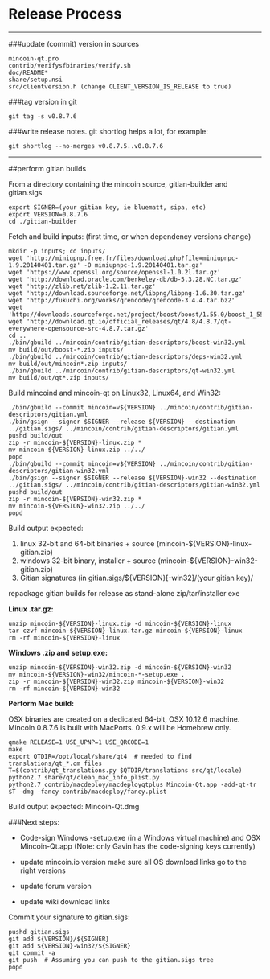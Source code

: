 Release Process
====================

* * *

###update (commit) version in sources


	mincoin-qt.pro
	contrib/verifysfbinaries/verify.sh
	doc/README*
	share/setup.nsi
	src/clientversion.h (change CLIENT_VERSION_IS_RELEASE to true)

###tag version in git

	git tag -s v0.8.7.6

###write release notes. git shortlog helps a lot, for example:

	git shortlog --no-merges v0.8.7.5..v0.8.7.6

* * *

##perform gitian builds

 From a directory containing the mincoin source, gitian-builder and gitian.sigs
  
	export SIGNER=(your gitian key, ie bluematt, sipa, etc)
	export VERSION=0.8.7.6
	cd ./gitian-builder

 Fetch and build inputs: (first time, or when dependency versions change)

	mkdir -p inputs; cd inputs/
	wget 'http://miniupnp.free.fr/files/download.php?file=miniupnpc-1.9.20140401.tar.gz' -O miniupnpc-1.9.20140401.tar.gz'
	wget 'https://www.openssl.org/source/openssl-1.0.2l.tar.gz'
	wget 'http://download.oracle.com/berkeley-db/db-5.3.28.NC.tar.gz'
	wget 'http://zlib.net/zlib-1.2.11.tar.gz'
	wget 'http://download.sourceforge.net/libpng/libpng-1.6.30.tar.gz'
	wget 'http://fukuchi.org/works/qrencode/qrencode-3.4.4.tar.bz2'
	wget 'http://downloads.sourceforge.net/project/boost/boost/1.55.0/boost_1_55_0.tar.bz2'
	wget 'http://download.qt.io/official_releases/qt/4.8/4.8.7/qt-everywhere-opensource-src-4.8.7.tar.gz'
	cd ..
	./bin/gbuild ../mincoin/contrib/gitian-descriptors/boost-win32.yml
	mv build/out/boost-*.zip inputs/
	./bin/gbuild ../mincoin/contrib/gitian-descriptors/deps-win32.yml
	mv build/out/mincoin*.zip inputs/
	./bin/gbuild ../mincoin/contrib/gitian-descriptors/qt-win32.yml
	mv build/out/qt*.zip inputs/

 Build mincoind and mincoin-qt on Linux32, Linux64, and Win32:
  
	./bin/gbuild --commit mincoin=v${VERSION} ../mincoin/contrib/gitian-descriptors/gitian.yml
	./bin/gsign --signer $SIGNER --release ${VERSION} --destination ../gitian.sigs/ ../mincoin/contrib/gitian-descriptors/gitian.yml
	pushd build/out
	zip -r mincoin-${VERSION}-linux.zip *
	mv mincoin-${VERSION}-linux.zip ../../
	popd
	./bin/gbuild --commit mincoin=v${VERSION} ../mincoin/contrib/gitian-descriptors/gitian-win32.yml
	./bin/gsign --signer $SIGNER --release ${VERSION}-win32 --destination ../gitian.sigs/ ../mincoin/contrib/gitian-descriptors/gitian-win32.yml
	pushd build/out
	zip -r mincoin-${VERSION}-win32.zip *
	mv mincoin-${VERSION}-win32.zip ../../
	popd

  Build output expected:

  1. linux 32-bit and 64-bit binaries + source (mincoin-${VERSION}-linux-gitian.zip)
  2. windows 32-bit binary, installer + source (mincoin-${VERSION}-win32-gitian.zip)
  3. Gitian signatures (in gitian.sigs/${VERSION}[-win32]/(your gitian key)/

repackage gitian builds for release as stand-alone zip/tar/installer exe

**Linux .tar.gz:**

	unzip mincoin-${VERSION}-linux.zip -d mincoin-${VERSION}-linux
	tar czvf mincoin-${VERSION}-linux.tar.gz mincoin-${VERSION}-linux
	rm -rf mincoin-${VERSION}-linux

**Windows .zip and setup.exe:**

	unzip mincoin-${VERSION}-win32.zip -d mincoin-${VERSION}-win32
	mv mincoin-${VERSION}-win32/mincoin-*-setup.exe .
	zip -r mincoin-${VERSION}-win32.zip mincoin-${VERSION}-win32
	rm -rf mincoin-${VERSION}-win32

**Perform Mac build:**

  OSX binaries are created on a dedicated 64-bit, OSX 10.12.6 machine.
  Mincoin 0.8.7.6 is built with MacPorts.  0.9.x will be Homebrew only.

	qmake RELEASE=1 USE_UPNP=1 USE_QRCODE=1
	make
	export QTDIR=/opt/local/share/qt4  # needed to find translations/qt_*.qm files
	T=$(contrib/qt_translations.py $QTDIR/translations src/qt/locale)
	python2.7 share/qt/clean_mac_info_plist.py
	python2.7 contrib/macdeploy/macdeployqtplus Mincoin-Qt.app -add-qt-tr $T -dmg -fancy contrib/macdeploy/fancy.plist

 Build output expected: Mincoin-Qt.dmg

###Next steps:

* Code-sign Windows -setup.exe (in a Windows virtual machine) and
  OSX Mincoin-Qt.app (Note: only Gavin has the code-signing keys currently)

* update mincoin.io version
  make sure all OS download links go to the right versions

* update forum version

* update wiki download links

Commit your signature to gitian.sigs:

	pushd gitian.sigs
	git add ${VERSION}/${SIGNER}
	git add ${VERSION}-win32/${SIGNER}
	git commit -a
	git push  # Assuming you can push to the gitian.sigs tree
	popd

